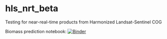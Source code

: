 # hls_nrt_beta
Testing for near-real-time products from Harmonized Landsat-Sentinel COG

Biomass prediction notebook: [![Binder](https://binder.pangeo.io/badge_logo.svg)](https://binder.pangeo.io/v2/gh/kearney-sp/hls_nrt_beta/main?filepath=hls_biomass.ipynb)
